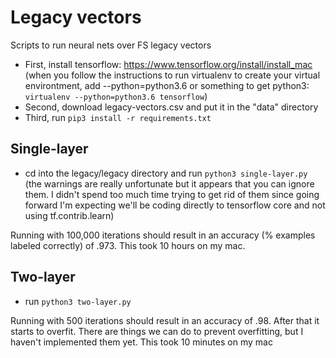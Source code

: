 Legacy vectors
==============

Scripts to run neural nets over FS legacy vectors

* First, install tensorflow: https://www.tensorflow.org/install/install_mac
 (when you follow the instructions to run virtualenv to create your virtual environtment,
 add --python=python3.6 or something to get python3: `virtualenv --python=python3.6 tensorflow`)
* Second, download legacy-vectors.csv and put it in the "data" directory
* Third, run `pip3 install -r requirements.txt`

Single-layer
------------
* cd into the legacy/legacy directory and run `python3 single-layer.py`
 (the warnings are really unfortunate but it appears that you can ignore them.
 I didn't spend too much time trying to get rid of them since going forward I'm expecting we'll
 be coding directly to tensorflow core and not using tf.contrib.learn)

Running with 100,000 iterations should result in an accuracy (% examples labeled correctly) of .973.
This took 10 hours on my mac.

Two-layer
---------
* run `python3 two-layer.py`

Running with 500 iterations should result in an accuracy of .98. After that it starts to overfit.
There are things we can do to prevent overfitting, but I haven't implemented them yet.
This took 10 minutes on my mac
